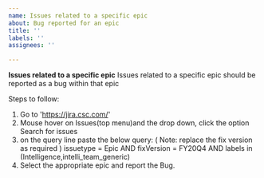 ```yaml
---
name: Issues related to a specific epic
about: Bug reported for an epic
title: ''
labels: ''
assignees: ''

---
```


**Issues related to a specific epic**
Issues related to a specific epic should be reported as a bug within that epic

Steps to follow:
1. Go to 'https://jira.csc.com/'
2. Mouse hover on Issues(top menu)and the drop down, click the option Search for issues
3. on the query line paste the below query: ( Note: replace the fix version as required ) 
issuetype = Epic AND fixVersion = FY20Q4 AND labels in (Intelligence,intelli_team_generic)
4. Select the appropriate epic and report the Bug.
